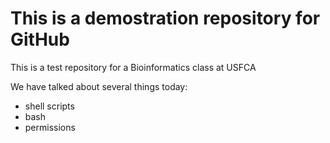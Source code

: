 # This is a demostration repository for GitHub
This is a test repository for a Bioinformatics class at USFCA

We have talked about several things today: 

- shell scripts
- bash
- permissions
